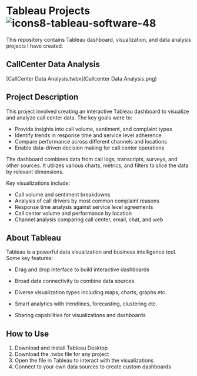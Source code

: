 

# Tableau Projects ![icons8-tableau-software-48](https://github.com/swaapnaa/TABLEAU-PROJECTS/assets/149737403/5324eb1a-8bb8-405f-ae23-5988bcfdd675)


This repository contains Tableau dashboard, visualization, and data analysis projects I have created.


## CallCenter Data Analysis

 [CallCenter Data Analysis.twbx](Callcenter Data Analysis.png)

 ## Project Description

 This project involved creating an interactive Tableau dashboard to visualize and analyze call center data. The key goals were to:

- Provide insights into call volume, sentiment, and complaint types
- Identify trends in response time and service level adherence
- Compare performance across different channels and locations
- Enable data-driven decision making for call center operations

The dashboard combines data from call logs, transcripts, surveys, and other sources. It utilizes various charts, metrics, and filters to slice the data by relevant dimensions.

Key visualizations include:

- Call volume and sentiment breakdowns
- Analysis of call drivers by most common complaint reasons
- Response time analysis against service level agreements
- Call center volume and performance by location
- Channel analysis comparing call center, email, chat, and web


## About Tableau

Tableau is a powerful data visualization and business intelligence tool. Some key features:

- Drag and drop interface to build interactive dashboards 

- Broad data connectivity to combine data sources 

- Diverse visualization types including maps, charts, graphs etc.

- Smart analytics with trendlines, forecasting, clustering etc.

- Sharing capabilities for visualizations and dashboards

## How to Use

1. Download and install Tableau Desktop
2. Download the .twbx file for any project
3. Open the file in Tableau to interact with the visualizations
4. Connect to your own data sources to create custom dashboards
